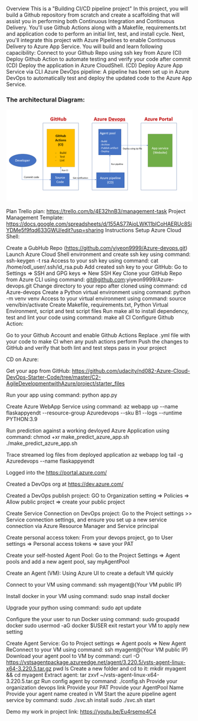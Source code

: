 Overview
This is a "Building CI/CD pipeline project"
In this project, you will build a Github repository from scratch and create a scaffolding that will assist you in performing both Continuous Integration and Continuous Delivery. You'll use Github Actions along with a Makefile, requirements.txt and application code to perform an initial lint, test, and install cycle. Next, you'll integrate this project with Azure Pipelines to enable Continuous Delivery to Azure App Service.
You will build and learn following capacibility:
Connect to your Github Repo using ssh key from Azure
(CI) Deploy Github Action to automate testing and verify your code after commit
(CD) Deploy the application in Azure CloudShell.
(CD) Deploy Azure App Service via CLI
Azure DevOps pipeline: A pipeline has been set up in Azure DevOps to automatically test and deploy the updated code to the Azure App Service.
### The architectural Diagram:
![Architecture Diagram](./Images/ArrchitectDiagram.png )

Plan
Trello plan: https://trello.com/b/4E32hnB3/management-task
Project Management Template: https://docs.google.com/spreadsheets/d/155AS77AioLWK11blCoHAERUc8SiYDMe5f9fqd633GWU/edit?usp=sharing
Instructions
Setup Azure Cloud Shell:

Create a GubHub Repo (https://github.com/yiyeon9999/Azure-devops.git)
Launch Azure Cloud Shell environment and create ssh key using command: ssh-keygen -t rsa
Access to your ssh key using command: cat /home/odl_user/.ssh/id_rsa.pub
Add created ssh key to your GitHub: Go to Settings => SSH and GPG keys => New SSH Key
Clone your GitHub Repo from Azure CLI using command: git@github.com:yiyeon9999/Azure-devops.git
Change directory to your repo after cloned using command: cd Azure-devops
Create a Python virtual environment using command: python -m venv venv
Access to your virtual environment using command: source venv/bin/activate
Create Makefile, requirements.txt, Python Virtual Environment, script and test script files
Run make all to install dependency, test and lint your code using command: make all
CI Configure Github Action:

Go to your Github Account and enable Github Actions
Replace .yml file with your code to make CI when any push actions perform
Push the changes to GitHub and verify that both lint and test steps pass in your project

CD on Azure:

Get your app from GitHub: https://github.com/udacity/nd082-Azure-Cloud-DevOps-Starter-Code/tree/master/C2-AgileDevelopmentwithAzure/project/starter_files

Run your app using command: python app.py

Create Azure WebApp Service using command: az webapp up --name flaskappyendt --resource-group Azuredevops --sku B1 --logs --runtime PYTHON:3.9 

Run prediction against a working devloyed Azure Application using command: chmod +xr make_predict_azure_app.sh ./make_predict_azure_app.sh

Trace streamed log files from deployed application az webapp log tail -g Azuredevops --name flaskappyendt

Logged into the https://portal.azure.com/

Created a DevOps org at https://dev.azure.com/

Created a DevOps publish project: GO to Organization setting => Policies => Allow public project => create your public project

Create Service Connection on DevOps project: Go to the Project settings >> Service connection settings, and ensure you set up a new service connection via Azure Resource Manager and Service principal

Create personal access token: From your devops project, go to User settings => Personal access tokens => save your PAT

Create your self-hosted Agent Pool: Go to the Project Settings => Agent pools and add a new agent pool, say myAgentPool

Create an Agent (VM): Using Azure UI to create a default VM quickly

Connect to your VM using command: ssh myagent@(Your VM public IP)

Install docker in your VM using command: sudo snap install docker

Upgrade your python using command: sudo apt update

Configure the your user to run Docker using command: sudo groupadd docker sudo usermod -aG docker $USER exit restart your VM to apply new setting

Create Agent Service: Go to Project settings => Agent pools => New Agent ReConnect to your VM using command: ssh myagent@(Your VM public IP) Download your agent pool to VM by command: curl -O https://vstsagentpackage.azureedge.net/agent/3.220.5/vsts-agent-linux-x64-3.220.5.tar.gz pwd ls Create a new folder and cd to it: mkdir myagent && cd myagent Extract agent: tar zxvf ~/vsts-agent-linux-x64-3.220.5.tar.gz Run config agent by command: ./config.sh Provide your organization devops link Provide your PAT Provide your AgentPool Name Provide your agent name created in VM Start the azure pipeline agent service by command: sudo ./svc.sh install sudo ./svc.sh start

Demo my work in project link: https://youtu.be/Eu4rsemo4C4



